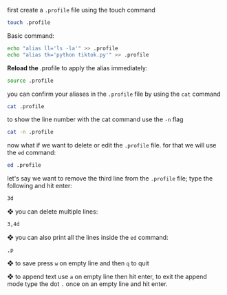 first create a `.profile` file using the touch command

```sh
touch .profile
```

Basic command: 

```sh
echo "alias ll='ls -la'" >> .profile
echo "alias tk='python tiktok.py'" >> .profile
```

**Reload the** .profile to apply the alias immediately:

```sh
source .profile
```

you can confirm your aliases in the `.profile` file by using the `cat` command

```sh
cat .profile
```

to show the line number with the cat command use the `-n` flag

```sh
cat -n .profile
```

now what if we want to delete or edit the `.profile` file. for that we will use the `ed` command: 

```sh
ed .profile
```

let's say we want to remove the third line from the `.profile` file; type the following and hit enter:

```sh
3d
```

❖ you can delete multiple lines: 

```sh
3,4d
```

❖ you can also print all the lines inside the `ed` command: 

```sh
,p
```

❖ to save press `w` on empty line and then `q` to quit

❖ to append text use `a` on empty line then hit enter, to exit the append mode type the dot `.` once on an empty line and hit enter. 







